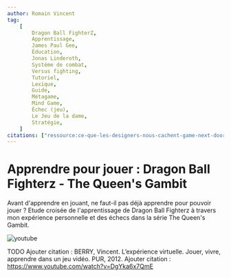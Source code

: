 ```yaml
---
author: Romain Vincent
tag:
    [
        Dragon Ball FighterZ,
        Apprentissage,
        James Paul Gee,
        Éducation,
        Jonas Linderoth,
        Système de combat,
        Versus fighting,
        Tutoriel,
        Lexique,
        Guide,
        Métagame,
        Mind Game,
        Échec (jeu),
        Le Jeu de la dame,
        Stratégie,
    ]
citations: ["ressource:ce-que-les-designers-nous-cachent-game-next-door"]
---
```


# Apprendre pour jouer : Dragon Ball Fighterz - The Queen's Gambit

Avant d'apprendre en jouant, ne faut-il pas déjà apprendre pour pouvoir jouer ?
Etude croisée de l'apprentissage de Dragon Ball Fighterz à travers mon expérience personnelle et des échecs dans la série The Queen's Gambit.

![youtube](https://www.youtube.com/watch?v=8lkmA9t4h74)

TODO
Ajouter citation : BERRY, Vincent. L’expérience virtuelle. Jouer, vivre, apprendre dans un jeu vidéo. PUR, 2012.
Ajouter citation : https://www.youtube.com/watch?v=DgYka6x7QmE
